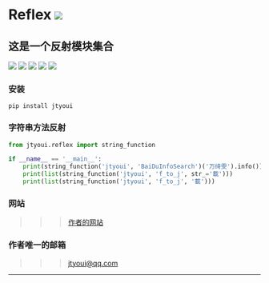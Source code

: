 # **Reflex** [![](https://gitee.com/tyoui/logo/raw/master/logo/photolog.png)][1]

## 这是一个反射模块集合
[![](https://img.shields.io/badge/个人网站-jtyoui-yellow.com.svg)][1]
[![](https://img.shields.io/badge/Python-3.7-green.svg)]()
[![](https://img.shields.io/badge/BlogWeb-Tyoui-bule.svg)][1]
[![](https://img.shields.io/badge/Email-jtyoui@qq.com-red.svg)]()
[![](https://img.shields.io/badge/反射-reflex-black.svg)]()


### 安装
    pip install jtyoui
    
### 字符串方法反射
```python
from jtyoui.reflex import string_function

if __name__ == '__main__':
    print(string_function('jtyoui', 'BaiDuInfoSearch')('万绮雯').info())
    print(list(string_function('jtyoui', 'f_to_j', str_='載')))
    print(list(string_function('jtyoui', 'f_to_j', '載')))
```

### 网站
>>> [作者的网站](https://blog.jtyoui.com)

### 作者唯一的邮箱
>>> jtyoui@qq.com  



***
[1]: https://blog.jtyoui.com